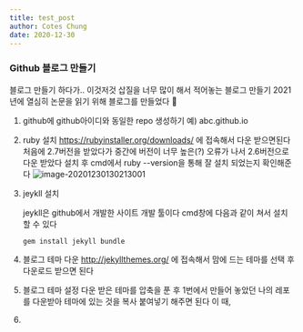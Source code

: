 ```yaml
---
title: test_post
author: Cotes Chung
date: 2020-12-30 
---
```


### Github 블로그 만들기

블로그 만들기 하다가.. 이것저것 삽질을 너무 많이 해서 적어놓는 블로그 만들기 
2021년에 열심히 논문을 읽기 위해 블로그를 만들었다 🙂

1. github에 github아이디와 동일한 repo 생성하기
   예) abc.github.io

2. ruby 설치
   https://rubyinstaller.org/downloads/ 에 접속해서 다운 받으면된다
   처음에 2.7버전을 받았다가 중간에 버전이 너무 높은(?) 오류가 나서 2.6버전으로 다운 받았다 
   설치 후 cmd에서 ruby --version을 통해 잘 설치 되었는지 확인해준다
   ![image-20201230130213001](/assets/img/sample/post/post1/img1.png)

3. jeykll 설치

   jeykll은  github에서 개발한 사이트 개발 툴이다
   cmd창에 다음과 같이 쳐서 설치 할 수 있다

   ```gem install jekyll bundle
   gem install jekyll bundle
   ```

4.  블로그 테마 다운
   http://jekyllthemes.org/ 에 접속해서 맘에 드는 테마를 선택 후 다운로드 받으면 된다

5. 블로그 테마 설정
   다운 받은 테마를 압축을 푼 후 1번에서 만들어 놓았던 나의 레포를 다운받아 테마에 있는 것을 복사 붙여넣기 해주면 된다
   이 때, 

6. 